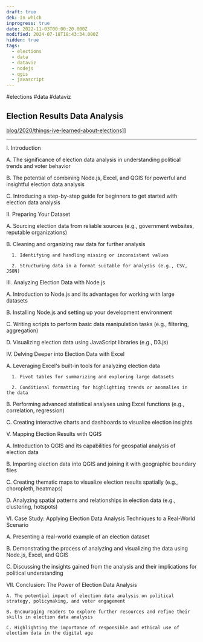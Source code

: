 ```yaml
---
draft: true
dek: In which
inprogress: true
date: 2022-11-03T00:00:20.000Z
modified: 2024-07-18T18:43:34.000Z
hidden: true
tags:
  - elections
  - data
  - dataviz
  - nodejs
  - qgis
  - javascript
---
```


#elections #data #dataviz

## Election Results Data Analysis

[blog/2020/things-ive-learned-about-election](blog/2020/things-ive-learned-about-election)s]]

---

I. Introduction

   A. The significance of election data analysis in understanding political trends and voter behavior

   B. The potential of combining Node.js, Excel, and QGIS for powerful and insightful election data analysis

   C. Introducing a step-by-step guide for beginners to get started with election data analysis

II. Preparing Your Dataset

   A. Sourcing election data from reliable sources (e.g., government websites, reputable organizations)

   B. Cleaning and organizing raw data for further analysis

      1. Identifying and handling missing or inconsistent values

      2. Structuring data in a format suitable for analysis (e.g., CSV, JSON)

III. Analyzing Election Data with Node.js

   A. Introduction to Node.js and its advantages for working with large datasets

   B. Installing Node.js and setting up your development environment

   C. Writing scripts to perform basic data manipulation tasks (e.g., filtering, aggregation)

   D. Visualizing election data using JavaScript libraries (e.g., D3.js)

IV. Delving Deeper into Election Data with Excel

   A. Leveraging Excel's built-in tools for analyzing election data

      1. Pivot tables for summarizing and exploring large datasets

      2. Conditional formatting for highlighting trends or anomalies in the data

   B. Performing advanced statistical analyses using Excel functions (e.g., correlation, regression)

   C. Creating interactive charts and dashboards to visualize election insights

V. Mapping Election Results with QGIS

   A. Introduction to QGIS and its capabilities for geospatial analysis of election data

   B. Importing election data into QGIS and joining it with geographic boundary files

   C. Creating thematic maps to visualize election results spatially (e.g., choropleth, heatmaps)

   D. Analyzing spatial patterns and relationships in election data (e.g., clustering, hotspots)

VI. Case Study: Applying Election Data Analysis Techniques to a Real-World Scenario

   A. Presenting a real-world example of an election dataset

   B. Demonstrating the process of analyzing and visualizing the data using Node.js, Excel, and QGIS

   C. Discussing the insights gained from the analysis and their implications for political understanding

VII. Conclusion: The Power of Election Data Analysis

    A. The potential impact of election data analysis on political strategy, policymaking, and voter engagement

    B. Encouraging readers to explore further resources and refine their skills in election data analysis

    C. Highlighting the importance of responsible and ethical use of election data in the digital age
